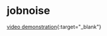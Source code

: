 # jobnoise

[video demonstration](https://drive.google.com/file/d/1NFT7FkxH7YoUSfU3nKoO-iy3oV3Ir6cx/view){:target="_blank"}
